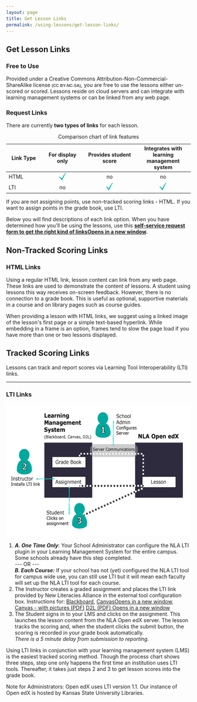 ```yaml
---
layout: page
title: Get Lesson Links
permalink: /using-lessons/get-lesson-links/
---
```


## Get Lesson Links
<div class="entry-content" itemprop="articleBody">
    <div class="title"></div>
    <div class="contentbox">
        <h3><span style="font-size: inherit;">Free to Use</span></h3>
        <p><span style="font-size: inherit;">Provided under a Creative Commons Attribution-Non-Commercial-ShareAlike license </span><strong style="font-size: inherit;"><span style="font-size: 0.6875rem;"><span style="box-sizing: inherit; font-weight: bold; color: #464646; font-family: 'Source Sans Pro', sans-serif;">(CC BY-NC-SA)</span></span></strong><span style="font-size: inherit;">, you are free to use the lessons either un-scored or scored. Lessons reside on cloud servers and can integrate with learning management systems or can be linked from any web page.</span></p>
    </div>
    <div class="contentbox">
        <h3>Request Links</h3>
        <p>There are currently <strong>two types of links</strong> for each lesson.</p>
        <table class="table table-striped" summary="This table shows which scoring features are supported by each type of link.">
            <thead>
                <tr>
                    <th class="ck_border" style="width: 19%;" scope="col">Link Type</th>
                    <th class="ck_border" style="width: 23%;" scope="col">For display only</th>
                    <th class="ck_border" style="width: 28%;" scope="col">Provides student score</th>
                    <th class="ck_border" style="width: 30%;" scope="col">Integrates with learning management system</th>
                </tr>
            </thead>
            <caption>Comparison chart of link features</caption>
            <tbody>
                <tr>
                    <td class="ck_border" scope="row">HTML</td>
                    <td class="ck_border" style="text-align: center;"><img decoding="async" id="noshadow" class="size-full wp-image-286 alignnone" style="vertical-align: bottom;" src="/assets/images/Checkmark.gif" alt="Yes" width="22" height="22"></td>
                    <td class="ck_border" style="text-align: center;">no</td>
                    <td class="ck_border" style="text-align: center;">no</td>
                </tr>
                <tr>
                    <td class="ck_border" scope="row">LTI</td>
                    <td class="ck_border" style="text-align: center;">no</td>
                    <td class="ck_border" style="text-align: center;"><img decoding="async" id="noshadow" class="alignnone size-full wp-image-286" src="/assets/images/Checkmark.gif" alt="Yes" width="22" height="22"></td>
                    <td class="ck_border" style="text-align: center;"><img decoding="async" id="noshadow" class="alignnone size-full wp-image-286" src="/assets/images/Checkmark.gif" alt="Yes" width="22" height="22"></td>
                </tr>
            </tbody>
        </table>
        <p>If you are not assigning points, use non-tracked scoring links - HTML. If you want to assign points in the grade book, use LTI.</p>
        <p>Below you will find descriptions of each link option. When you have determined how you'll be using the lessons, use this <strong><a href="https://docs.google.com/forms/d/e/1FAIpQLSdeagcSZqeOCqu8MmlNRfNczyZHszjAgBkwhGA9NHF1xN9fEg/viewform?usp=sf_link" target="_blank" rel="noopener noreferrer" data-wplink-edit="true">self-service request form to get the right kind of links<span class="icon-webfont fa-external-link" aria-hidden="true"></span><span class="screen-reader-text">Opens in a new window</span></a>.</strong></p>
    </div>
    <div class="title">
        <h2>Non-Tracked Scoring Links</h2>
    </div>
    <div class="contentbox">
        <h3>HTML Links</h3>
        <p>Using a regular HTML link, lesson content can link from any web page. These links are used to demonstrate the content of lessons. A student using lessons this way receives on-screen feedback. However, there is no connection to a grade book. This is useful as optional, supportive materials in a course and on library pages such as course guides.</p>
        <p>When providing a lesson with HTML links, we suggest using a linked image of the lesson's first page or a simple text-based hyperlink. While embedding in a frame is an option, frames tend to slow the page load if you have more than one or two lessons displayed.</p>
    </div>
    <div class="title">
        <h2>Tracked Scoring Links</h2>
    </div>
    <div class="contentbox">
        <p>Lessons can track and report scores via Learning Tool Interoperability (LTI) links.</p>
        <hr>
        <h3>LTI Links</h3>
        <p><img fetchpriority="high" decoding="async" class="aligncenter wp-image-914 size-full" src="/assets/images/How_LTI_Operates_OpenedX.gif" alt="Communications between LMS and LTI server" width="580" height="360"></p>
        <ol>
            <li><strong><em>A. One Time Only</em></strong>: Your School Administrator can configure the NLA LTI plugin in your Learning Management System for the entire campus. Some schools already have this step completed.<br>
                --- OR ---<br>
                <em><strong>B. Each Course:</strong></em> If your school has not (yet) configured the NLA LTI tool for campus wide use, you can still use LTI but it will mean each faculty will set up the NLA LTI tool for each course.
            </li>
            <li>The Instructor creates a graded assignment and places the LTI link provided by New Literacies Alliance in the external tool configuration box. Instructions for: <a href="https://help.blackboard.com/Learn/Administrator/SaaS/Integrations/Learning_Tools_Interoperability#:~:text=Learning%20Tools%20Interoperability%20%28LTI%29%201%20On%20the%20Administrator,configuration%20for%20the%20entire%20site%2C%20...%20More%20items">Blackboard</a>, <a href="https://guides.instructure.com/m/4152/l/501360-how-do-i-add-an-external-app-as-an-assignment-submission-type" target="_blank" rel="noopener noreferrer">Canvas<span class="icon-webfont fa-external-link" aria-hidden="true"></span><span class="screen-reader-text">Opens in a new window</span></a>, <a href="https://guides.lib.k-state.edu/ld.php?content_id=58173194">Canvas - with pictures (PDF)</a> <a href="http://guides.lib.k-state.edu/ld.php?content_id=28848287" target="_blank" rel="noopener noreferrer">D2L (PDF) <span class="icon-webfont fa-external-link" aria-hidden="true"></span><span class="screen-reader-text">Opens in a new window</span></a></li>
            <li>The Student signs in to your LMS and clicks on the assignment. This launches the lesson content from the NLA Open edX server. The lesson tracks the scoring and, when the student clicks the submit button, the scoring is recorded in your grade book automatically.<br>
                <em>There is a 5 minute delay from submission to reporting.&nbsp;</em>
            </li>
        </ol>
        <p>Using LTI links in conjunction with your learning management system (LMS) is the easiest tracked scoring method. Though the process chart shows three steps, step one only happens the first time an institution uses LTI tools. Thereafter, it takes just steps 2 and 3 to get lesson scores into the grade book.</p>
        <p>Note for Administrators: Open edX uses LTI version 1.1. Our instance of Open edX is hosted by Kansas State University Libraries.</p>
    </div>
</div>
